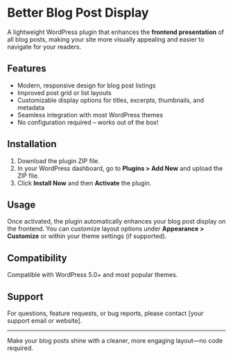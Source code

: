 # Better Blog Post Display

A lightweight WordPress plugin that enhances the **frontend presentation** of all blog posts, making your site more visually appealing and easier to navigate for your readers.

## Features

- Modern, responsive design for blog post listings
- Improved post grid or list layouts
- Customizable display options for titles, excerpts, thumbnails, and metadata
- Seamless integration with most WordPress themes
- No configuration required – works out of the box!

## Installation

1. Download the plugin ZIP file.
2. In your WordPress dashboard, go to **Plugins > Add New** and upload the ZIP file.
3. Click **Install Now** and then **Activate** the plugin.

## Usage

Once activated, the plugin automatically enhances your blog post display on the frontend. You can customize layout options under **Appearance > Customize** or within your theme settings (if supported).

## Compatibility

Compatible with WordPress 5.0+ and most popular themes.

## Support

For questions, feature requests, or bug reports, please contact [your support email or website].

---

Make your blog posts shine with a cleaner, more engaging layout—no code required.
